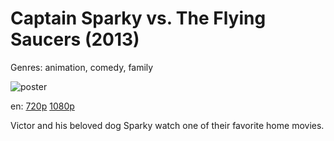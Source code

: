 # Captain Sparky vs. The Flying Saucers (2013)

Genres: animation, comedy, family

![poster](http://image.tmdb.org/t/p/w500/8DNxFusXiVH7beaIYpm0bSL8B9e.jpg)

en:
  [720p](magnet:?xt=urn:btih:7DEA8BF0850292CF3031A038CD2C77CCF3D574A8&tr=udp://glotorrents.pw:6969/announce&tr=udp://tracker.opentrackr.org:1337/announce&tr=udp://torrent.gresille.org:80/announce&tr=udp://tracker.openbittorrent.com:80&tr=udp://tracker.coppersurfer.tk:6969&tr=udp://tracker.leechers-paradise.org:6969&tr=udp://p4p.arenabg.ch:1337&tr=udp://tracker.internetwarriors.net:1337)
  [1080p](magnet:?xt=urn:btih:E77A0847E2CC7AA9F0B71C4269BB3BC3EC655B1A&tr=udp://glotorrents.pw:6969/announce&tr=udp://tracker.opentrackr.org:1337/announce&tr=udp://torrent.gresille.org:80/announce&tr=udp://tracker.openbittorrent.com:80&tr=udp://tracker.coppersurfer.tk:6969&tr=udp://tracker.leechers-paradise.org:6969&tr=udp://p4p.arenabg.ch:1337&tr=udp://tracker.internetwarriors.net:1337)
  


Victor and his beloved dog Sparky watch one of their favorite home movies.